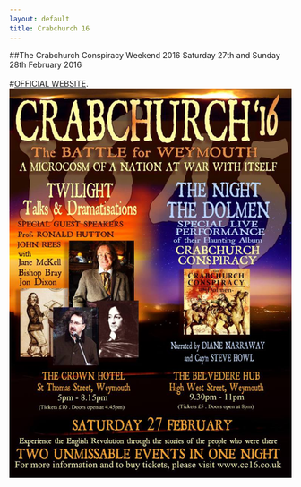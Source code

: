 ```yaml
---
layout: default
title: Crabchurch 16
---
```

##The Crabchurch Conspiracy Weekend 2016
Saturday 27th and Sunday 28th February 2016
<br>
<br>
#<a href="http://cc16.co.uk/" target="_blank">OFFICIAL WEBSITE</a>.
<br>
<img src="images/poster.jpg" alt="hi" class="inline"/>

